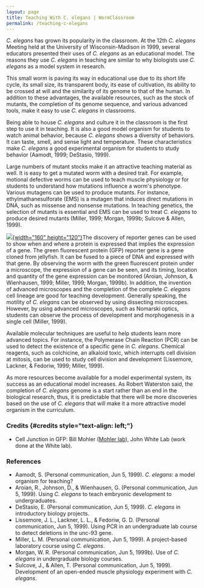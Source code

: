 ```yaml
---
layout: page
title: Teaching With C. elegans | WormClassroom
permalink: /teaching-c-elegans
---
```

*C. elegans* has grown its popularity in the classroom. At the 12th *C.
elegans* Meeting held at the University of Wisconsin-Madison in 1999,
several educators presented their uses of *C. elegans* as an educational
model. The reasons they use *C. elegans* in teaching are similar to why
biologists use *C. elegans* as a model system in research.

This small worm is paving its way in educational use due to its short
life cycle, its small size, its transparent body, its ease of
cultivation, its ability to be crossed at will and the similarity of its
genome to that of the human. In addition to these advantages, the
available resources, such as the stock of mutants, the completion of its
genome sequence, and various advanced tools, make it easy to use *C.
elegans* in classrooms.

Being able to house *C. elegans* and culture it in the classroom is the
first step to use it in teaching. It is also a good model organism for
students to watch animal behavior, because *C. elegans* shows a
diversity of behaviors. It can taste, smell, and sense light and
temperature. These characteristics make *C. elegans* a good experimental
organism for students to study behavior (Aamodt, 1999; DeStasio, 1999).

Large numbers of mutant stocks make it an attractive teaching material
as well. It is easy to get a mutated worm with a desired trait. For
example, motional defective worms can be used to teach muscle physiology
or for students to understand how mutations influence a worm's
phenotype. Various mutagens can be used to produce mutants. For
instance, ethylmathanesulforate (EMS) is a mutagen that induces direct
mutations in DNA, such as missense and nonsense mutations. In teaching
genetics, the selection of mutants is essential and EMS can be used to
treat *C. elegans* to produce desired mutants (Miller, 1999; Morgan,
1999b; Sulcove & Allen, 1999).

[![](/files/worm/CEjunction.jpg){width="160"
height="120"}](/files/worm/embryodev.mov)The discovery of reporter genes
can be used to show when and where a protein is expressed that implies
the expression of a gene. The green fluorescent protein (GFP) reporter
gene is a gene cloned from jellyfish. It can be fused to a piece of DNA
and expressed with that gene. By observing the worm with the green
fluorescent protein under a microscope, the expression of a gene can be
seen, and its timing, location and quantity of the gene expression can
be monitored (Aroian, Johnson, & Wienhausen, 1999; Miller, 1999; Morgan,
1999b). In addition, the invention of advanced microscopes and the
completion of the complete *C. elegans* cell lineage are good for
teaching development. Generally speaking, the motility of *C. elegans*
can be observed by using dissecting microscopes. However, by using
advanced microscopes, such as Nomarski optics, students can observe the
process of development and morphogenesis in a single cell (Miller,
1999).

Available molecular techniques are useful to help students learn more
advanced topics. For instance, the Polymerase Chain Reaction (PCR) can
be used to detect the existence of a specific gene in *C. elegans*.
Chemical reagents, such as colchicine, an alkaloid toxic, which
interrupts cell division at mitosis, can be used to study cell division
and development (Lissemore, Lackner, & Fedoriw, 1999; Miller, 1999).

As more resources become available for a model experimental system, its
success as an educational model increases. As Robert Waterston said, the
completion of *C. elegans* genome is a start rather than an end in the
biological research, thus, it is predictable that there will be more
discoveries based on the use of *C. elegans* that will make it a more
attractive model organism in the curriculum.

### Credits {#credits style="text-align: left;"}

-   Cell Junction in GFP: Bill Mohler ([Mohler
    lab](https://health.uconn.edu/genetics/)), John White Lab (work done
    at the White lab).

### References

-   Aamodt, S. (Personal communication, Jun 5, 1999). *C. elegans*: a
    model organism for teaching?
-   Aroian, R., Johnson, D., & Wienhausen, G. (Personal communication,
    Jun 5, 1999). Using *C. elegans* to teach embryonic development to
    undergraduates.
-   DeStasio, E. (Personal communication, Jun 5, 1999). *C. elegans* in
    introductory biology projects.
-   Lissemore, J. L., Lackner, L. L., & Fedoriw, G. D. (Personal
    communication, Jun 5, 1999). Using PCR in an undergraduate lab
    course to detect deletions in the unc-93 gene.
-   Miller, L. M. (Personal communication, Jun 5, 1999). A project-based
    laboratory course using *C. elegans*.
-   Morgan, W. R. (Personal communication, Jun 5, 1999b). Use of *C.
    elegans* in undergraduate biology courses.
-   Sulcove, J., & Allen, T. (Personal communication, Jun 5, 1999).
    Development of an open-ended muscle physiology experiment with *C.
    elegans*.

